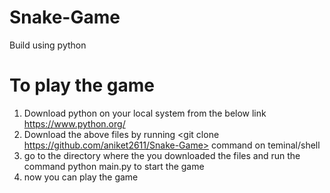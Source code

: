# Snake-Game
Build using python

# To play the game
1) Download python on your local system from the below link\
    https://www.python.org/
2) Download the above files by running <git clone https://github.com/aniket2611/Snake-Game> command on teminal/shell
3) go to the directory where the you downloaded the files and run the command python main.py to start the game
4) now you can play the game
